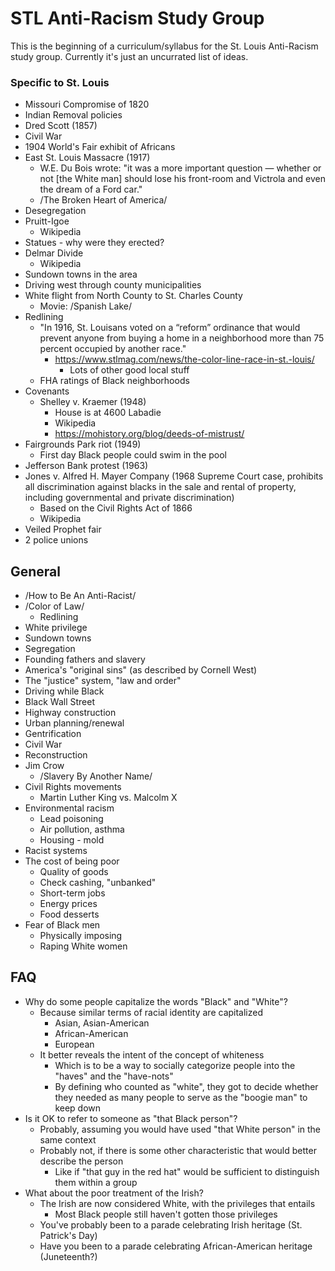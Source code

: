 # STL Anti-Racism Study Group

This is the beginning of a curriculum/syllabus for the St. Louis Anti-Racism study group.
Currently it's just an uncurrated list of ideas.

### Specific to St. Louis
* Missouri Compromise of 1820
* Indian Removal policies
* Dred Scott (1857)
* Civil War
* 1904 World's Fair exhibit of Africans
* East St. Louis Massacre (1917)
	* W.E. Du Bois wrote: "it was a more important question — whether or not [the White man] should lose his front-room and Victrola and even the dream of a Ford car."
	* /The Broken Heart of America/
* Desegregation
* Pruitt-Igoe
	* Wikipedia
* Statues - why were they erected?
* Delmar Divide
	* Wikipedia
* Sundown towns in the area
* Driving west through county municipalities
* White flight from North County to St. Charles County
	* Movie: /Spanish Lake/
* Redlining
	* "In 1916, St. Louisans voted on a “reform” ordinance that would prevent anyone from buying a home in a neighborhood more than 75 percent occupied by another race."
		* https://www.stlmag.com/news/the-color-line-race-in-st.-louis/
			* Lots of other good local stuff
	* FHA ratings of Black neighborhoods
* Covenants
	* 	Shelley v. Kraemer (1948)
		* House is at 4600 Labadie
		* Wikipedia
		* https://mohistory.org/blog/deeds-of-mistrust/
* Fairgrounds Park riot (1949)
	* First day Black people could swim in the pool
* Jefferson Bank protest (1963)
* Jones v. Alfred H. Mayer Company (1968 Supreme Court case, prohibits all discrimination against blacks in the sale and rental of property, including governmental and private discrimination)
	* Based on the Civil Rights Act of 1866
	* Wikipedia
* Veiled Prophet fair
* 2 police unions

## General
* /How to Be An Anti-Racist/
* /Color of Law/
    * Redlining
* White privilege
* Sundown towns
* Segregation
* Founding fathers and slavery
* America's "original sins" (as described by Cornell West)
* The "justice" system, "law and order"
* Driving while Black
* Black Wall Street
* Highway construction
* Urban planning/renewal
* Gentrification
* Civil War
* Reconstruction
* Jim Crow
    * /Slavery By Another Name/
* Civil Rights movements
    * Martin Luther King vs. Malcolm X
* Environmental racism
    * Lead poisoning
    * Air pollution, asthma
    * Housing - mold
* Racist systems
* The cost of being poor
    * Quality of goods
    * Check cashing, "unbanked"
    * Short-term jobs
    * Energy prices
    * Food desserts
* Fear of Black men
    * Physically imposing
    * Raping White women


## FAQ
* Why do some people capitalize the words "Black" and "White"?
    * Because similar terms of racial identity are capitalized
        * Asian, Asian-American
        * African-American
        * European
    * It better reveals the intent of the concept of whiteness
        * Which is to be a way to socially categorize people into the "haves" and the "have-nots"
        * By defining who counted as "white", they got to decide whether they needed as many people to serve as the "boogie man" to keep down
* Is it OK to refer to someone as "that Black person"?
    * Probably, assuming you would have used "that White person" in the same context
	* Probably not, if there is some other characteristic that would better describe the person
        * Like if "that guy in the red hat" would be sufficient to distinguish them within a group
* What about the poor treatment of the Irish?
    * The Irish are now considered White, with the privileges that entails
        * Most Black people still haven't gotten those privileges
	* You've probably been to a parade celebrating Irish heritage (St. Patrick's Day)
    * Have you been to a parade celebrating African-American heritage (Juneteenth?)


